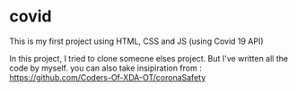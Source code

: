 # covid
This is my first project using HTML, CSS and JS (using Covid 19 API)

In this project, I tried to clone someone elses project. But I've written all the code by myself. you can also take insipiration from : https://github.com/Coders-Of-XDA-OT/coronaSafety
